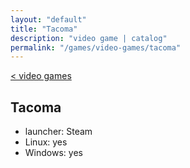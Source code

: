 ```yaml
---
layout: "default"
title: "Tacoma"
description: "video game | catalog"
permalink: "/games/video-games/tacoma"
---
```

[< video games](index.md)

## Tacoma

- launcher: Steam
- Linux: yes
- Windows: yes
